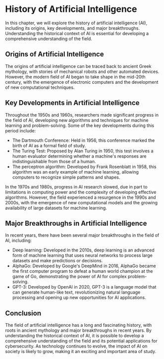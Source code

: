 History of Artificial Intelligence
=====================================================================================================

In this chapter, we will explore the history of artificial intelligence (AI), including its origins, key developments, and major breakthroughs. Understanding the historical context of AI is essential for developing a comprehensive understanding of the field.

Origins of Artificial Intelligence
----------------------------------

The origins of artificial intelligence can be traced back to ancient Greek mythology, with stories of mechanical robots and other automated devices. However, the modern field of AI began to take shape in the mid-20th century, with the emergence of electronic computers and the development of new computational techniques.

Key Developments in Artificial Intelligence
-------------------------------------------

Throughout the 1950s and 1960s, researchers made significant progress in the field of AI, developing new algorithms and techniques for machine learning and problem-solving. Some of the key developments during this period include:

* The Dartmouth Conference: Held in 1956, this conference marked the birth of AI as a formal field of study.
* The Turing Test: Proposed by Alan Turing in 1950, this test involves a human evaluator determining whether a machine's responses are indistinguishable from those of a human.
* The perceptron algorithm: Developed by Frank Rosenblatt in 1958, this algorithm was an early example of machine learning, allowing computers to recognize simple patterns and shapes.

In the 1970s and 1980s, progress in AI research slowed, due in part to limitations in computing power and the complexity of developing effective algorithms. However, the field experienced a resurgence in the 1990s and 2000s, with the emergence of new computational models and the growing availability of large datasets for machine learning.

Major Breakthroughs in Artificial Intelligence
----------------------------------------------

In recent years, there have been several major breakthroughs in the field of AI, including:

* Deep learning: Developed in the 2010s, deep learning is an advanced form of machine learning that uses neural networks to process large datasets and make predictions or decisions.
* AlphaGo: Developed by Google's DeepMind in 2016, AlphaGo became the first computer program to defeat a human world champion at the game of Go, demonstrating the power of AI for complex problem-solving.
* GPT-3: Developed by OpenAI in 2020, GPT-3 is a language model that can generate human-like text, revolutionizing natural language processing and opening up new opportunities for AI applications.

Conclusion
----------

The field of artificial intelligence has a long and fascinating history, with roots in ancient mythology and major breakthroughs in recent years. By understanding the historical context of AI, it is possible to develop a comprehensive understanding of the field and its potential applications for cybersecurity. As technology continues to evolve, the impact of AI on society is likely to grow, making it an exciting and important area of study.
